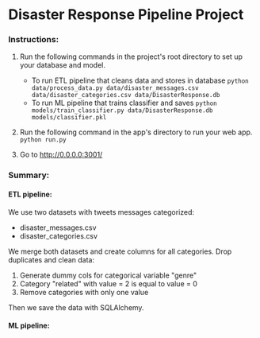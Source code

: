 # Disaster Response Pipeline Project

### Instructions:
1. Run the following commands in the project's root directory to set up your database and model.

    - To run ETL pipeline that cleans data and stores in database
        `python data/process_data.py data/disaster_messages.csv data/disaster_categories.csv data/DisasterResponse.db`
    - To run ML pipeline that trains classifier and saves
        `python models/train_classifier.py data/DisasterResponse.db models/classifier.pkl`

2. Run the following command in the app's directory to run your web app.
    `python run.py`

3. Go to http://0.0.0.0:3001/


### Summary:
#### ETL pipeline:
We use two datasets with tweets messages categorized:
* disaster_messages.csv
* disaster_categories.csv

We merge both datasets and create columns for all categories. Drop duplicates and clean data:

1. Generate dummy cols for categorical variable "genre"
2. Category "related" with value = 2 is equal to value = 0
3. Remove categories with only one value

Then we save the data with SQLAlchemy.

#### ML pipeline:
